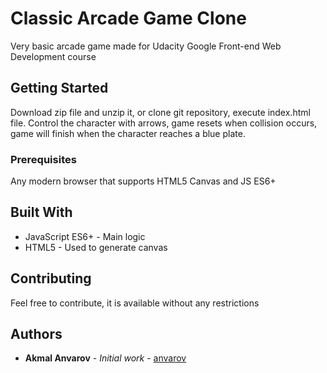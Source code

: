 # Classic Arcade Game Clone

Very basic arcade game made for Udacity Google Front-end Web Development course

## Getting Started

Download zip file and unzip it, or clone git repository, execute index.html file.
Control the character with arrows, game resets when collision occurs, game will finish when the character reaches a blue plate.

### Prerequisites

Any modern browser that supports HTML5 Canvas and JS ES6+

## Built With

* JavaScript ES6+ - Main logic 
* HTML5 - Used to generate canvas
## Contributing

Feel free to contribute, it is available without any restrictions

## Authors

* **Akmal Anvarov** - *Initial work* - [anvarov](https://github.com/anvarov)
